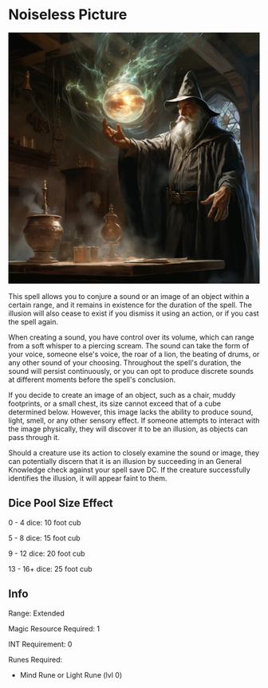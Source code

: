 # Noiseless Picture

![](NoiselessPicture.png)

This spell allows you to conjure a sound or an image of an object within a certain range, and it remains in existence for the duration of the spell. The illusion will also cease to exist if you dismiss it using an action, or if you cast the spell again.

When creating a sound, you have control over its volume, which can range from a soft whisper to a piercing scream. The sound can take the form of your voice, someone else's voice, the roar of a lion, the beating of drums, or any other sound of your choosing. Throughout the spell's duration, the sound will persist continuously, or you can opt to produce discrete sounds at different moments before the spell's conclusion.

If you decide to create an image of an object, such as a chair, muddy footprints, or a small chest, its size cannot exceed that of a cube determined below. However, this image lacks the ability to produce sound, light, smell, or any other sensory effect. If someone attempts to interact with the image physically, they will discover it to be an illusion, as objects can pass through it.

Should a creature use its action to closely examine the sound or image, they can potentially discern that it is an illusion by succeeding in an General Knowledge check against your spell save DC. If the creature successfully identifies the illusion, it will appear faint to them.

## Dice Pool Size Effect

0 -  4 dice: 10 foot cub

5 -  8 dice: 15 foot cub

9 - 12 dice: 20 foot cub

13 - 16+ dice: 25 foot cub

## Info

Range: Extended

Magic Resource Required: 1

INT Requirement: 0

Runes Required:

- Mind Rune or Light Rune (lvl 0)
